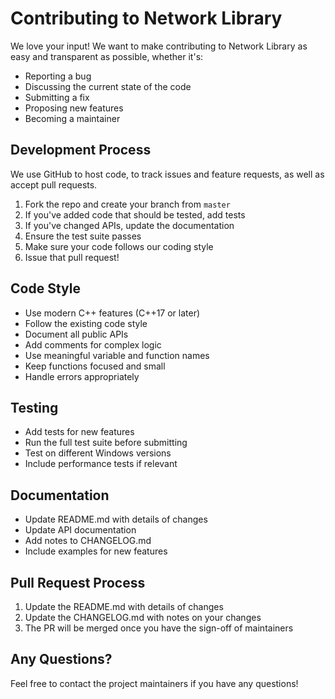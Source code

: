 # Contributing to Network Library

We love your input! We want to make contributing to Network Library as easy and transparent as possible, whether it's:

- Reporting a bug
- Discussing the current state of the code
- Submitting a fix
- Proposing new features
- Becoming a maintainer

## Development Process

We use GitHub to host code, to track issues and feature requests, as well as accept pull requests.

1. Fork the repo and create your branch from `master`
2. If you've added code that should be tested, add tests
3. If you've changed APIs, update the documentation
4. Ensure the test suite passes
5. Make sure your code follows our coding style
6. Issue that pull request!

## Code Style

- Use modern C++ features (C++17 or later)
- Follow the existing code style
- Document all public APIs
- Add comments for complex logic
- Use meaningful variable and function names
- Keep functions focused and small
- Handle errors appropriately

## Testing

- Add tests for new features
- Run the full test suite before submitting
- Test on different Windows versions
- Include performance tests if relevant

## Documentation

- Update README.md with details of changes
- Update API documentation
- Add notes to CHANGELOG.md
- Include examples for new features

## Pull Request Process

1. Update the README.md with details of changes
2. Update the CHANGELOG.md with notes on your changes
3. The PR will be merged once you have the sign-off of maintainers

## Any Questions?

Feel free to contact the project maintainers if you have any questions!
